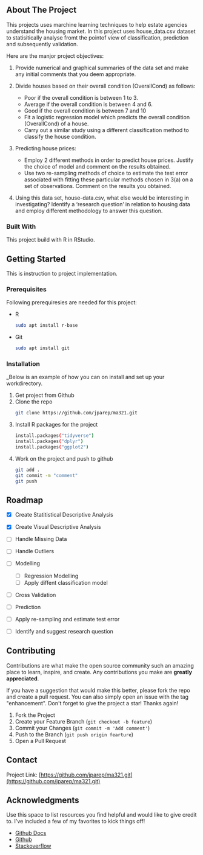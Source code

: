 <!-- ABOUT THE PROJECT -->
## About The Project

This projects uses marchine learning techniques to help estate agencies understand the housing market.
In this project uses house_data.csv dataset to statisitically analyse fromt the pointof view of classification, prediction and subsequently validation.

Here are the manjor project objectives:
1.  Provide numerical and graphical summaries of the data set and make any initial comments
that you deem appropriate.
2.  Divide houses based on their overall condition (OverallCond) as follows:
    - Poor if the overall condition is between 1 to 3.
    - Average if the overall condition is between 4 and 6.
    - Good if the overall condition is between 7 and 10
    - Fit a logistic regression model which predicts the overall condition (OverallCond) of a
house.
    - Carry out a similar study using a different classification method to
classify the house condition.

3. Predicting house prices:
    -  Employ 2 different methods in order to predict house prices. Justify the
choice of model and comment on the results obtained.
    - Use two re-sampling methods of choice to estimate the test error associated with
fitting these particular methods chosen in 3(a) on a set of observations. Comment on
the results you obtained.

4. Using this data set, house-data.csv, what else would be interesting in investigating? Identify
a ‘research question’ in relation to housing data and employ different methodology to answer this question. 


### Built With

This project build with R in RStudio.


<!-- GETTING STARTED -->
## Getting Started

This is instruction to project implementation.

### Prerequisites

Following prerequiresies are needed for this project:
* R
  ```sh
  sudo apt install r-base
  ```
* Git
  ```sh
  sudo apt install git
  ```

### Installation

_Below is an example of how you can on install and set up your workdirectory.

1. Get project from Github
2. Clone the repo
   ```sh
   git clone https://github.com/jparep/ma321.git
   ```
3. Install R packages for the project
   ```sh
   install.packages("tidyverse")
   install.packages("dplyr")
   install.packages("ggplot2")
   ```
4. Work on the project and push to github
   ```sh
   git add .
   git commit -m "comment"
   git push
   ```
   
<!-- ROADMAP -->
## Roadmap

- [x] Create Statitistical Descriptive Analysis
- [x] Create Visual Descriptive Analysis
- [ ] Handle Missing Data
- [ ] Handle Outliers
- [ ] Modelling
    - [ ] Regression Modelling
    - [ ] Apply diffent classification model

- [ ] Cross Validation
- [ ] Prediction
- [ ] Apply re-sampling and estimate test error
- [ ] Identify and suggest research question


<!-- CONTRIBUTING -->
## Contributing

Contributions are what make the open source community such an amazing place to learn, inspire, and create. Any contributions you make are **greatly appreciated**.

If you have a suggestion that would make this better, please fork the repo and create a pull request. You can also simply open an issue with the tag "enhancement".
Don't forget to give the project a star! Thanks again!

1. Fork the Project
2. Create your Feature Branch (`git checkout -b feature`)
3. Commit your Changes (`git commit -m 'Add comment'`)
4. Push to the Branch (`git push origin fearture`)
5. Open a Pull Request


<!-- CONTACT -->
## Contact

Project Link: [https://github.com/jparep/ma321.git](https://github.com/jparep/ma321.git)



<!-- ACKNOWLEDGMENTS -->
## Acknowledgments

Use this space to list resources you find helpful and would like to give credit to. I've included a few of my favorites to kick things off!

* [Github Docs](https://docs.github.com/)
* [Github](https://github.com/)
* [Stackoverflow](https://stackoverflow.com/)

